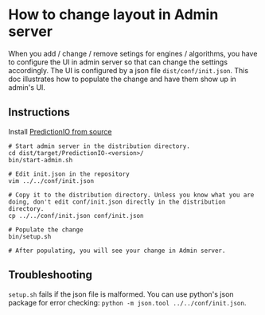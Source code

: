 How to change layout in Admin server
====================================

When you add / change / remove setings for engines / algorithms, you have to configure the UI in admin server so that can change the settings accordingly. The UI is configured by a json file `dist/conf/init.json`. This doc illustrates how to populate the change and have them show up in admin's UI.

## Instructions
Install [PredictionIO from source](http://docs.prediction.io/current/installation/install-predictionio-from-source.html)

````
# Start admin server in the distribution directory.
cd dist/target/PredictionIO-<version>/
bin/start-admin.sh

# Edit init.json in the repository
vim ../../conf/init.json

# Copy it to the distribution directory. Unless you know what you are doing, don't edit conf/init.json directly in the distribution directory.
cp ../../conf/init.json conf/init.json

# Populate the change
bin/setup.sh

# After populating, you will see your change in Admin server.
````

## Troubleshooting
`setup.sh` fails if the json file is malformed. You can use python's json package for error checking: `python -m json.tool ../../conf/init.json`.
